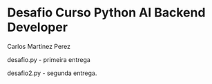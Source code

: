 # Desafio Curso Python AI Backend Developer

Carlos Martinez Perez


desafio.py - primeira entrega

desafio2.py - segunda entrega.

